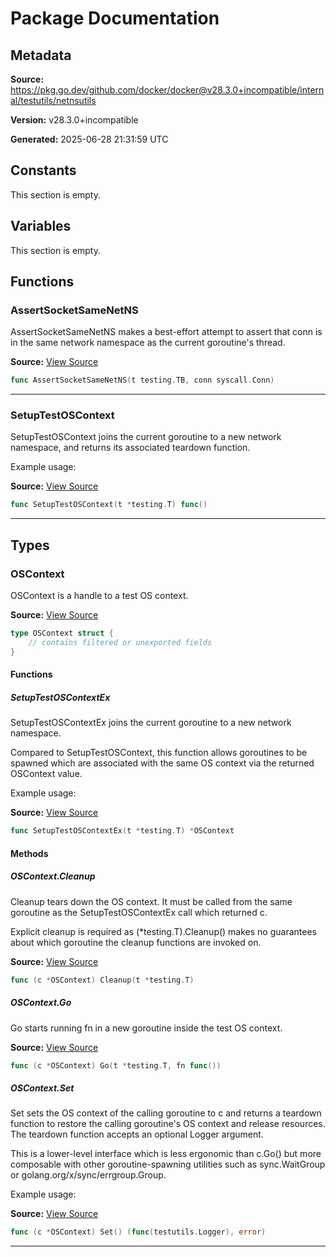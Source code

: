 # Package Documentation

## Metadata

**Source:** https://pkg.go.dev/github.com/docker/docker@v28.3.0+incompatible/internal/testutils/netnsutils

**Version:** v28.3.0+incompatible

**Generated:** 2025-06-28 21:31:59 UTC

## Constants

This section is empty.

## Variables

This section is empty.

## Functions

### AssertSocketSameNetNS

AssertSocketSameNetNS makes a best-effort attempt to assert that conn is in
the same network namespace as the current goroutine's thread.

**Source:** [View Source](https://github.com/docker/docker/blob/v28.3.0/internal/testutils/netnsutils/sanity_linux.go#L15)  

```go
func AssertSocketSameNetNS(t testing.TB, conn syscall.Conn)
```

---

### SetupTestOSContext

SetupTestOSContext joins the current goroutine to a new network namespace,
and returns its associated teardown function.

Example usage:

**Source:** [View Source](https://github.com/docker/docker/blob/v28.3.0/internal/testutils/netnsutils/context_unix.go#L32)  

```go
func SetupTestOSContext(t *testing.T) func()
```

---

## Types

### OSContext

OSContext is a handle to a test OS context.

**Source:** [View Source](https://github.com/docker/docker/blob/v28.3.0/internal/testutils/netnsutils/context_unix.go#L19)  

```go
type OSContext struct {
	// contains filtered or unexported fields
}
```

#### Functions

##### SetupTestOSContextEx

SetupTestOSContextEx joins the current goroutine to a new network namespace.

Compared to SetupTestOSContext, this function allows goroutines to be
spawned which are associated with the same OS context via the returned
OSContext value.

Example usage:

**Source:** [View Source](https://github.com/docker/docker/blob/v28.3.0/internal/testutils/netnsutils/context_unix.go#L47)  

```go
func SetupTestOSContextEx(t *testing.T) *OSContext
```

#### Methods

##### OSContext.Cleanup

Cleanup tears down the OS context. It must be called from the same goroutine
as the SetupTestOSContextEx call which returned c.

Explicit cleanup is required as (*testing.T).Cleanup() makes no guarantees
about which goroutine the cleanup functions are invoked on.

**Source:** [View Source](https://github.com/docker/docker/blob/v28.3.0/internal/testutils/netnsutils/context_unix.go#L95)  

```go
func (c *OSContext) Cleanup(t *testing.T)
```

##### OSContext.Go

Go starts running fn in a new goroutine inside the test OS context.

**Source:** [View Source](https://github.com/docker/docker/blob/v28.3.0/internal/testutils/netnsutils/context_unix.go#L183)  

```go
func (c *OSContext) Go(t *testing.T, fn func())
```

##### OSContext.Set

Set sets the OS context of the calling goroutine to c and returns a teardown
function to restore the calling goroutine's OS context and release resources.
The teardown function accepts an optional Logger argument.

This is a lower-level interface which is less ergonomic than c.Go() but more
composable with other goroutine-spawning utilities such as sync.WaitGroup
or golang.org/x/sync/errgroup.Group.

Example usage:

**Source:** [View Source](https://github.com/docker/docker/blob/v28.3.0/internal/testutils/netnsutils/context_unix.go#L146)  

```go
func (c *OSContext) Set() (func(testutils.Logger), error)
```

---


